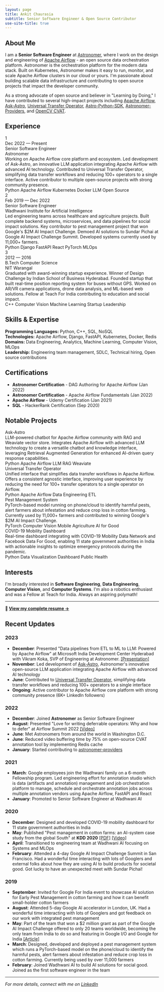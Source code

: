 ```yaml
---
layout: page
title: Ankit Chaurasia
subtitle: Senior Software Engineer & Open Source Contributor
use-site-title: true
---
```

<!-- Google tag (gtag.js) -->
<script async src="https://www.googletagmanager.com/gtag/js?id=G-H0TQ1LJ2VT"></script>
<script>
  window.dataLayer = window.dataLayer || [];
  function gtag(){dataLayer.push(arguments);}
  gtag('js', new Date());

  gtag('config', 'G-H0TQ1LJ2VT');
</script>

## About Me

I am a **Senior Software Engineer** at [Astronomer](https://www.astronomer.io/), where I work on the design and engineering of [Apache Airflow](https://airflow.apache.org/) - an open source data orchestration platform. Astronomer is the orchestration platform for the modern data stack. Built on Kubernetes, Astronomer makes it easy to run, monitor, and scale Apache Airflow clusters in our cloud or yours. I'm passionate about building scalable data infrastructure and contributing to open source projects that impact the developer community.

As a strong advocate of open source and believer in "Learning by Doing," I have contributed to several high-impact projects including [Apache Airflow](https://github.com/apache/airflow), [Ask-Astro](https://github.com/astronomer/ask-astro), [Universal Transfer Operator](https://github.com/astronomer/apache-airflow-provider-transfers), [Astro-Python-SDK](https://github.com/astronomer/astro-sdk), [Astronomer-Providers](https://github.com/astronomer/astronomer-providers), and [OpenCV CVAT](https://github.com/openvinotoolkit/cvat).

## Experience

<div class="experience-timeline">

<div class="experience-item">
<div class="experience-number">1</div>
<div class="experience-date">Dec 2022 — Present</div>
<div class="experience-title">Senior Software Engineer</div>
<div class="experience-company">Astronomer</div>
<div class="experience-description">
Working on Apache Airflow core platform and ecosystem. Led development of Ask-Astro, an innovative LLM application integrating Apache Airflow with advanced AI technology. Contributed to Universal Transfer Operator, simplifying data transfer workflows and reducing 100+ operators to a single interface. Active contributor to multiple open-source projects with strong community presence.
</div>
<div class="experience-tech">
<span class="tech-tag">Python</span>
<span class="tech-tag">Apache Airflow</span>
<span class="tech-tag">Kubernetes</span>
<span class="tech-tag">Docker</span>
<span class="tech-tag">LLM</span>
<span class="tech-tag">Open Source</span>
</div>
</div>

<div class="experience-item">
<div class="experience-number">2</div>
<div class="experience-date">Feb 2019 — Dec 2022</div>
<div class="experience-title">Senior Software Engineer</div>
<div class="experience-company">Wadhwani Institute for Artificial Intelligence</div>
<div class="experience-description">
Led engineering teams across healthcare and agriculture projects. Built complete backend systems, microservices, and data pipelines for social impact solutions. Key contributor to pest management project that won Google's $2M AI Impact Challenge. Demoed AI solutions to Sundar Pichai at Google AI Impact Challenge Summit. Developed systems currently used by 11,000+ farmers.
</div>
<div class="experience-tech">
<span class="tech-tag">Python</span>
<span class="tech-tag">Django</span>
<span class="tech-tag">FastAPI</span>
<span class="tech-tag">React</span>
<span class="tech-tag">PyTorch</span>
<span class="tech-tag">MLOps</span>
</div>
</div>

<div class="experience-item">
<div class="experience-number">3</div>
<div class="experience-date">2012 — 2016</div>
<div class="experience-title">B.Tech Computer Science</div>
<div class="experience-company">NIT Warangal</div>
<div class="experience-description">
Graduated with award-winning startup experience. Winner of Design Challenge by Indian School of Business Hyderabad. Founded startup that built real-time position reporting system for buses without GPS. Worked on AR/VR camera applications, drone data analysis, and ML-based web solutions. Fellow at Teach For India contributing to education and social impact.
</div>
<div class="experience-tech">
<span class="tech-tag">C++</span>
<span class="tech-tag">Computer Vision</span>
<span class="tech-tag">Machine Learning</span>
<span class="tech-tag">Startup</span>
<span class="tech-tag">Leadership</span>
</div>
</div>

</div>

## Skills & Expertise

**Programming Languages:** Python, C++, SQL, NoSQL  
**Technologies:** Apache Airflow, Django, FastAPI, Kubernetes, Docker, Redis  
**Domains:** Data Engineering, Analytics, Machine Learning, Computer Vision, MLOps  
**Leadership:** Engineering team management, SDLC, Technical hiring, Open source contributions

## Certifications

- **Astronomer Certification** - DAG Authoring for Apache Airflow (Jan 2022)
- **Astronomer Certification** - Apache Airflow Fundamentals (Jan 2022)  
- **Apache Airflow** - Udemy Certification (Jan 2021)
- **SQL** - HackerRank Certification (Sep 2020)

## Notable Projects

<div class="project-card">
<div class="project-title">Ask-Astro</div>
<div class="project-description">
LLM-powered chatbot for Apache Airflow community with RAG and Weaviate vector store. Integrates Apache Airflow with advanced LLM technology to create a versatile chatbot and knowledge interface, leveraging Retrieval Augmented Generation for enhanced AI-driven query response capabilities.
</div>
<div class="project-tech">
<span class="tech-tag">Python</span>
<span class="tech-tag">Apache Airflow</span>
<span class="tech-tag">LLM</span>
<span class="tech-tag">RAG</span>
<span class="tech-tag">Weaviate</span>
</div>
</div>

<div class="project-card">
<div class="project-title">Universal Transfer Operator</div>
<div class="project-description">
Unified interface that simplifies data transfer workflows in Apache Airflow. Offers a consistent agnostic interface, improving user experience by reducing the need for 100+ transfer operators to a single operator on Airflow.
</div>
<div class="project-tech">
<span class="tech-tag">Python</span>
<span class="tech-tag">Apache Airflow</span>
<span class="tech-tag">Data Engineering</span>
<span class="tech-tag">ETL</span>
</div>
</div>

<div class="project-card">
<div class="project-title">Pest Management System</div>
<div class="project-description">
PyTorch-based model running on phone/cloud to identify harmful pests, alert farmers about infestation and reduce crop loss in cotton farming. Currently used by 11,000+ farmers and contributed to winning Google's $2M AI Impact Challenge.
</div>
<div class="project-tech">
<span class="tech-tag">PyTorch</span>
<span class="tech-tag">Computer Vision</span>
<span class="tech-tag">Mobile</span>
<span class="tech-tag">Agriculture</span>
<span class="tech-tag">AI for Good</span>
</div>
</div>

<div class="project-card">
<div class="project-title">COVID-19 Mobility Dashboard</div>
<div class="project-description">
Real-time dashboard integrating with COVID-19 Mobility Data Network and Facebook Data For Good, enabling 11 state government authorities in India with actionable insights to optimize emergency protocols during the pandemic.
</div>
<div class="project-tech">
<span class="tech-tag">Python</span>
<span class="tech-tag">Data Visualization</span>
<span class="tech-tag">Dashboard</span>
<span class="tech-tag">Public Health</span>
</div>
</div>

## Interests

I'm broadly interested in **Software Engineering**, **Data Engineering**, **Computer Vision**, and **Computer Systems**. I'm also a robotics enthusiast and was a Fellow at Teach for India. Always an aspiring polymath!

---

**📄 [View my complete resume →](../resume/)**

## Recent Updates

### 2023
- **December**: Presented "Data pipelines from ETL to ML to LLM: Powered by Apache Airflow" at Microsoft India Development Center Hyderabad with Vikram Koka, SVP of Engineering at Astronomer. [[Presentation]](https://docs.google.com/presentation/d/1ZC7c0ejtkbPkiz1oj2JH4cYBFHKe7H9p0mm0jWTbCco/edit?usp=sharing)
- **November**: Led development of [Ask-Astro](https://github.com/astronomer/ask-astro), Astronomer's innovative open-source LLM application integrating Apache Airflow with advanced AI technology
- **June**: Contributed to [Universal Transfer Operator](https://github.com/astronomer/apache-airflow-provider-transfers), simplifying data transfer workflows and reducing 100+ operators to a single interface
- **Ongoing**: Active contributor to Apache Airflow core platform with strong community presence (6K+ LinkedIn followers)

### 2022
- **December**: Joined **Astronomer** as Senior Software Engineer
- **August**: Presented "Love for writing deferrable operators: Why and how to defer" at Airflow Summit 2022 [[Video]](https://youtu.be/QhSn9oviZ9g)
- **June**: Met Astronomers from around the world in Washington D.C.
- **June**: Reduced video buffering time by 75% on open-source CVAT annotation tool by implementing Redis cache
- **January**: Started contributing to [astronomer-providers](https://github.com/astronomer/astronomer-providers)

### 2021
- **March**: Google employees join the Wadhwani family on a 6-month Fellowship program. Led engineering effort for annotation studio which is data (artifacts and annotation) management and job orchestration platform to manage, schedule and orchestrate annotation jobs across multiple annotation vendors using Apache Airflow, FastAPI and React
- **January**: Promoted to Senior Software Engineer at Wadhwani AI

### 2020
- **December**: Designed and developed COVID-19 mobility dashboard for 11 state government authorities in India
- **May**: Published "Pest management in cotton farms: an AI-system case study from the global South" at **KDD 2020** [[PDF]](https://dl.acm.org/doi/10.1145/3394486.3403363) [[Video]](https://youtu.be/5ugYuq4ZZ04)
- **April**: Transitioned to engineering team at Wadhwani AI focusing on Systems and MLOps
- **February**: Attended a 4-day Google AI Impact Challenge Summit in San Francisco. Had a wonderful time interacting with lots of Googlers and external folks about how they are using AI to build products for societal good. Got lucky to have an unexpected meet with Sundar Pichai!

### 2019
- **September**: Invited for Google For India event to showcase AI solution for Early Pest Management in cotton farming and how it can benefit small-holder cotton farmers
- **August**: Attended 5-day Google AI accelerator in London, UK. Had a wonderful time interacting with lots of Googlers and got feedback on our work with integrated pest management
- **May**: Part of the team that won a $2 million grant as part of the Google AI Impact Challenge offered to only 20 teams worldwide, becoming the only team from India to do so and featuring in Google I/O and Google for India [[Article]](https://www.businessinsider.in/this-indian-institute-just-won-a-2-million-grant-from-google-to-create-ai-tech-for-pest-control/articleshow/69233870.cms)
- **March**: Designed, developed and deployed a pest management system which runs a PyTorch-based model on the phone/cloud to identify the harmful pests, alert farmers about infestation and reduce crop loss in cotton farming. Currently being used by over 11,000 farmers
- **February**: Joined Wadhwani AI to build AI solutions for social good. Joined as the first software engineer in the team

---

*For more details, connect with me on [LinkedIn](https://www.linkedin.com/in/sunank200/)*